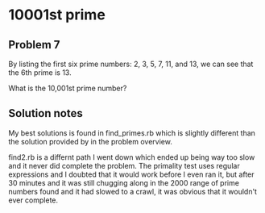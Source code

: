 # 10001st prime
## Problem 7
By listing the first six prime numbers: 2, 3, 5, 7, 11, and 13, we can see that 
the 6th prime is 13.

What is the 10,001st prime number?

## Solution notes
My best solutions is found in find_primes.rb which is slightly different than
the solution provided by in the problem overview. 

find2.rb is a differnt path I went down which ended up being way too slow and
it never did complete the problem. The primality test uses regular expressions
and I doubted that it would work before I even ran it, but after 30 minutes and
it was still chugging along in the 2000 range of prime numbers found and it had
slowed to a crawl, it was obvious that it wouldn't ever complete. 
